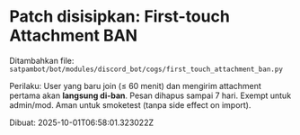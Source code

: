 # Patch disisipkan: First-touch Attachment BAN

Ditambahkan file:
`satpambot/bot/modules/discord_bot/cogs/first_touch_attachment_ban.py`

Perilaku: User yang baru join (≤ 60 menit) dan mengirim attachment pertama akan **langsung di-ban**. Pesan dihapus sampai 7 hari. Exempt untuk admin/mod. Aman untuk smoketest (tanpa side effect on import).

Dibuat: 2025-10-01T06:58:01.323022Z
